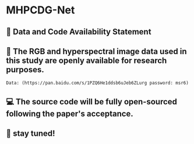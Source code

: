 # MHPCDG-Net

## 🌟 Data and Code Availability Statement
## 📁 The RGB and hyperspectral image data used in this study are openly available for research purposes.
    Data: (https://pan.baidu.com/s/1PZQ6He1ddsb6uJeb6ZLurg password: msr6)
## 💻 The source code will be fully open-sourced following the paper's acceptance. 
## 📢 stay tuned!


